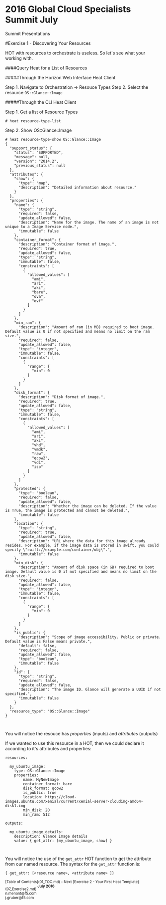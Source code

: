 # 2016 Global Cloud Specialists Summit July

Summit Presentations


#Exercise 1 - Discovering Your Resources

HOT with resources to orchestrate is useless. So let's see what your working with.

####Query Heat for a List of Resources

#####Through the Horizon Web Interface Heat Client

Step 1. Navigate to Orchestration -> Resouce Types
Step 2. Select the resource `OS::Glance::Image`

#####Through the CLI Heat Client

Step 1. Get a list of Resource Types

```
# heat resource-type-list
```

Step 2. Show OS::Glance::Image

```
# heat resource-type-show OS::Glance::Image
{
  "support_status": {
    "status": "SUPPORTED", 
    "message": null, 
    "version": "2014.2", 
    "previous_status": null
  }, 
  "attributes": {
    "show": {
      "type": "map", 
      "description": "Detailed information about resource."
    }
  }, 
  "properties": {
    "name": {
      "type": "string", 
      "required": false, 
      "update_allowed": false, 
      "description": "Name for the image. The name of an image is not unique to a Image Service node.", 
      "immutable": false
    }, 
    "container_format": {
      "description": "Container format of image.", 
      "required": true, 
      "update_allowed": false, 
      "type": "string", 
      "immutable": false, 
      "constraints": [
        {
          "allowed_values": [
            "ami", 
            "ari", 
            "aki", 
            "bare", 
            "ova", 
            "ovf"
          ]
        }
      ]
    }, 
    "min_ram": {
      "description": "Amount of ram (in MB) required to boot image. Default value is 0 if not specified and means no limit on the ram size.", 
      "required": false, 
      "update_allowed": false, 
      "type": "integer", 
      "immutable": false, 
      "constraints": [
        {
          "range": {
            "min": 0
          }
        }
      ]
    }, 
    "disk_format": {
      "description": "Disk format of image.", 
      "required": true, 
      "update_allowed": false, 
      "type": "string", 
      "immutable": false, 
      "constraints": [
        {
          "allowed_values": [
            "ami", 
            "ari", 
            "aki", 
            "vhd", 
            "vmdk", 
            "raw", 
            "qcow2", 
            "vdi", 
            "iso"
          ]
        }
      ]
    }, 
    "protected": {
      "type": "boolean", 
      "required": false, 
      "update_allowed": false, 
      "description": "Whether the image can be deleted. If the value is True, the image is protected and cannot be deleted.", 
      "immutable": false
    }, 
    "location": {
      "type": "string", 
      "required": true, 
      "update_allowed": false, 
      "description": "URL where the data for this image already resides. For example, if the image data is stored in swift, you could specify \"swift://example.com/container/obj\".", 
      "immutable": false
    }, 
    "min_disk": {
      "description": "Amount of disk space (in GB) required to boot image. Default value is 0 if not specified and means no limit on the disk size.", 
      "required": false, 
      "update_allowed": false, 
      "type": "integer", 
      "immutable": false, 
      "constraints": [
        {
          "range": {
            "min": 0
          }
        }
      ]
    }, 
    "is_public": {
      "description": "Scope of image accessibility. Public or private. Default value is False means private.", 
      "default": false, 
      "required": false, 
      "update_allowed": false, 
      "type": "boolean", 
      "immutable": false
    }, 
    "id": {
      "type": "string", 
      "required": false, 
      "update_allowed": false, 
      "description": "The image ID. Glance will generate a UUID if not specified.", 
      "immutable": false
    }
  }, 
  "resource_type": "OS::Glance::Image"
}



```

You will notice the resouce has *properties* (inputs) and *attributes* (outputs)

If we wanted to use this resource in a HOT, then we could declare it according to it's attributes and properties:

```
resources:
  
  my_ubuntu_image:
    type: OS::Glance::Image
    properties:
        name: MyNewImage
        container_format: bare
        disk_format: qcow2
        is_public: true
        location: https://cloud-images.ubuntu.com/xenial/current/xenial-server-cloudimg-amd64-disk1.img
        min_disk: 20
        min_ram: 512

outputs:

  my_ubuntu_image_details:
    description: Glance Image details
    value: { get_attr: [my_ubuntu_image, show] }
    
        
``` 

You will notice the use of the ` get_attr ` HOT function to get the attribute from our named resource. The syntax for the ` get_attr ` function is:

```
{ get_attr: [<resource name>, <attribute name> ]}
```


<sub>
[Table of Contents](01_TOC.md) - Next [Exercise 2 - Your First Heat Template](07_Exercise2.md) 
</sub>

<sup>
<b>July 2016</b></br>
n.menant@f5.com</br>
j.gruber@f5.com
</sup>

